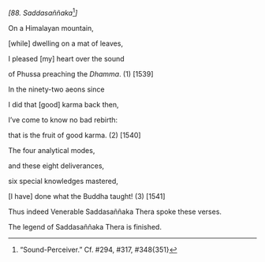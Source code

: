 *\[88. Saddasaññaka*[^1]*\]*

On a Himalayan mountain,

\[while\] dwelling on a mat of leaves,

I pleased \[my\] heart over the sound

of Phussa preaching the *Dhamma*. (1) \[1539\]

In the ninety-two aeons since

I did that \[good\] karma back then,

I’ve come to know no bad rebirth:

that is the fruit of good karma. (2) \[1540\]

The four analytical modes,

and these eight deliverances,

six special knowledges mastered,

\[I have\] done what the Buddha taught! (3) \[1541\]

Thus indeed Venerable Saddasaññaka Thera spoke these verses.

The legend of Saddasaññaka Thera is finished.

[^1]: “Sound-Perceiver.” Cf. \#294, \#317, \#348{351}
